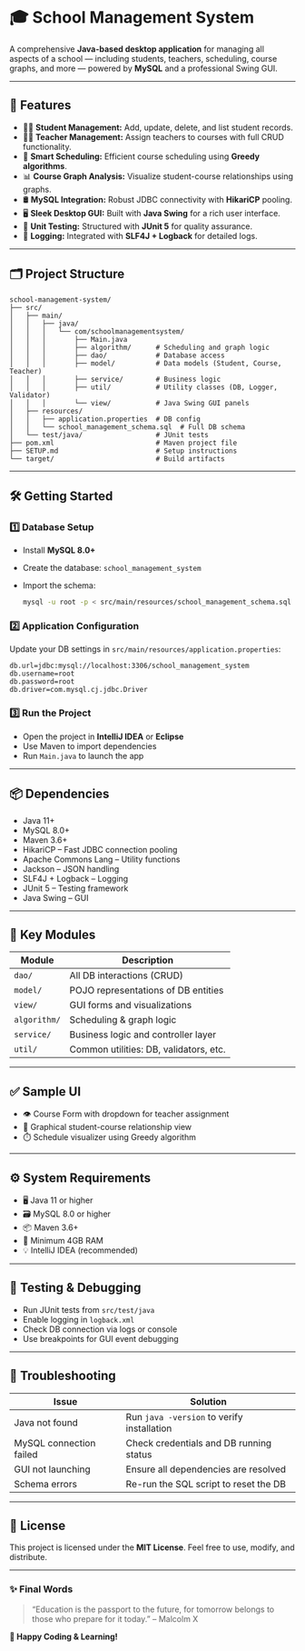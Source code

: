 # 🎓 School Management System

A comprehensive **Java-based desktop application** for managing all aspects of a school — including students, teachers, scheduling, course graphs, and more — powered by **MySQL** and a professional Swing GUI.

---

## 🚀 Features

* 👨‍🎓 **Student Management:** Add, update, delete, and list student records.
* 👩‍🏫 **Teacher Management:** Assign teachers to courses with full CRUD functionality.
* 📅 **Smart Scheduling:** Efficient course scheduling using **Greedy algorithms**.
* 📊 **Course Graph Analysis:** Visualize student-course relationships using graphs.
* 🛢️ **MySQL Integration:** Robust JDBC connectivity with **HikariCP** pooling.
* 🖥️ **Sleek Desktop GUI:** Built with **Java Swing** for a rich user interface.
* 🧪 **Unit Testing:** Structured with **JUnit 5** for quality assurance.
* 📝 **Logging:** Integrated with **SLF4J + Logback** for detailed logs.

---

## 🗂️ Project Structure

```
school-management-system/
├── src/
│   ├── main/
│   │   ├── java/
│   │   │   └── com/schoolmanagementsystem/
│   │   │       ├── Main.java
│   │   │       ├── algorithm/      # Scheduling and graph logic
│   │   │       ├── dao/            # Database access
│   │   │       ├── model/          # Data models (Student, Course, Teacher)
│   │   │       ├── service/        # Business logic
│   │   │       ├── util/           # Utility classes (DB, Logger, Validator)
│   │   │       └── view/           # Java Swing GUI panels
│   ├── resources/
│   │   ├── application.properties  # DB config
│   │   └── school_management_schema.sql  # Full DB schema
│   └── test/java/                  # JUnit tests
├── pom.xml                         # Maven project file
├── SETUP.md                        # Setup instructions
└── target/                         # Build artifacts
```

---

## 🛠️ Getting Started

### 1️⃣ Database Setup

* Install **MySQL 8.0+**
* Create the database: `school_management_system`
* Import the schema:

  ```bash
  mysql -u root -p < src/main/resources/school_management_schema.sql
  ```

### 2️⃣ Application Configuration

Update your DB settings in `src/main/resources/application.properties`:

```properties
db.url=jdbc:mysql://localhost:3306/school_management_system
db.username=root
db.password=root
db.driver=com.mysql.cj.jdbc.Driver
```

### 3️⃣ Run the Project

* Open the project in **IntelliJ IDEA** or **Eclipse**
* Use Maven to import dependencies
* Run `Main.java` to launch the app

---

## 📦 Dependencies

* Java 11+
* MySQL 8.0+
* Maven 3.6+
* HikariCP – Fast JDBC connection pooling
* Apache Commons Lang – Utility functions
* Jackson – JSON handling
* SLF4J + Logback – Logging
* JUnit 5 – Testing framework
* Java Swing – GUI

---

## 🧩 Key Modules

| Module       | Description                            |
| ------------ | -------------------------------------- |
| `dao/`       | All DB interactions (CRUD)             |
| `model/`     | POJO representations of DB entities    |
| `view/`      | GUI forms and visualizations           |
| `algorithm/` | Scheduling & graph logic               |
| `service/`   | Business logic and controller layer    |
| `util/`      | Common utilities: DB, validators, etc. |

---

## ✅ Sample UI

* 👁️ Course Form with dropdown for teacher assignment
* 🔗 Graphical student-course relationship view
* ⏱️ Schedule visualizer using Greedy algorithm

---

## ⚙️ System Requirements

* 🖥️ Java 11 or higher
* 🗃️ MySQL 8.0 or higher
* 📦 Maven 3.6+
* 🧠 Minimum 4GB RAM
* 💡 IntelliJ IDEA (recommended)

---

## 🧪 Testing & Debugging

* Run JUnit tests from `src/test/java`
* Enable logging in `logback.xml`
* Check DB connection via logs or console
* Use breakpoints for GUI event debugging

---

## 🐞 Troubleshooting

| Issue                   | Solution                                   |
| ----------------------- | ------------------------------------------ |
| Java not found          | Run `java -version` to verify installation |
| MySQL connection failed | Check credentials and DB running status    |
| GUI not launching       | Ensure all dependencies are resolved       |
| Schema errors           | Re-run the SQL script to reset the DB      |

---

## 📄 License

This project is licensed under the **MIT License**.
Feel free to use, modify, and distribute.

---

### ✨ Final Words

> “Education is the passport to the future, for tomorrow belongs to those who prepare for it today.” – Malcolm X

**🎉 Happy Coding & Learning!**
